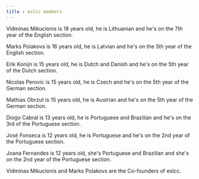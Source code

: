 ```yaml
---
title : eslcc members
---
```


Vidminas Mikucionis is 18 years old, he is Lithuanian and he's on the 7th year of the English section.

Marks Polakovs is 16 years old, he is Latvian and he's on the 5th year of the English section.

Erik Konijn is 15 years old, he is Dutch and Danish and he's on the 5th year of the Dutch section.

Nicolas Perovic is 15 years old, he is Czech and he's on the 5th year of the German section.

Mathias Obrzut is 15 years old, he is Austrian and he's on the 5th year of the German section.

Diogo Cabral is 13 years old, he is Portuguese and Brazilian and he's on the 3rd of the Portuguese section.

José Fonseca is 12 years old, he is Portuguese and he's on the 2nd year of the Portuguese section.

Joana Fernandes is 12 years old, she's Portuguese and Brazilian and she's on the 2nd year of the Portuguese section.

Vidminas Mikucionis and Marks Polakovs are the Co-founders of eslcc.
